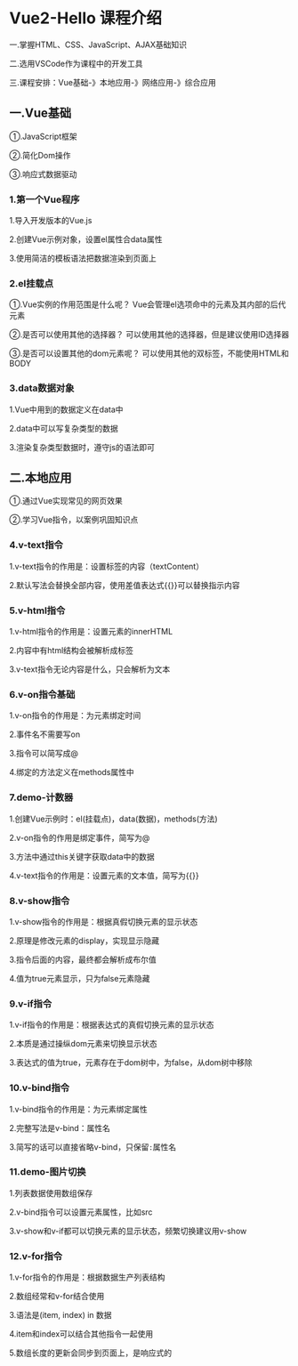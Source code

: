 # Vue2-Hello 课程介绍

一.掌握HTML、CSS、JavaScript、AJAX基础知识

二.选用VSCode作为课程中的开发工具

三.课程安排：Vue基础-》本地应用-》网络应用-》综合应用

## 一.Vue基础

①.JavaScript框架

②.简化Dom操作

③.响应式数据驱动

### 1.第一个Vue程序

1.导入开发版本的Vue.js

2.创建Vue示例对象，设置el属性合data属性

3.使用简洁的模板语法把数据渲染到页面上


### 2.el挂载点

①.Vue实例的作用范围是什么呢？
Vue会管理el选项命中的元素及其内部的后代元素

②.是否可以使用其他的选择器？
可以使用其他的选择器，但是建议使用ID选择器

③.是否可以设置其他的dom元素呢？
可以使用其他的双标签，不能使用HTML和BODY

### 3.data数据对象

1.Vue中用到的数据定义在data中

2.data中可以写复杂类型的数据

3.渲染复杂类型数据时，遵守js的语法即可

## 二.本地应用

①.通过Vue实现常见的网页效果

②.学习Vue指令，以案例巩固知识点

### 4.v-text指令

1.v-text指令的作用是：设置标签的内容（textContent）

2.默认写法会替换全部内容，使用差值表达式{{}}可以替换指示内容

### 5.v-html指令

1.v-html指令的作用是：设置元素的innerHTML

2.内容中有html结构会被解析成标签

3.v-text指令无论内容是什么，只会解析为文本

### 6.v-on指令基础

1.v-on指令的作用是：为元素绑定时间

2.事件名不需要写on

3.指令可以简写成@

4.绑定的方法定义在methods属性中

### 7.demo-计数器

1.创建Vue示例时：el(挂载点)，data(数据)，methods(方法)

2.v-on指令的作用是绑定事件，简写为@

3.方法中通过this关键字获取data中的数据

4.v-text指令的作用是：设置元素的文本值，简写为{{}}

### 8.v-show指令

1.v-show指令的作用是：根据真假切换元素的显示状态

2.原理是修改元素的display，实现显示隐藏

3.指令后面的内容，最终都会解析成布尔值

4.值为true元素显示，只为false元素隐藏

### 9.v-if指令

1.v-if指令的作用是：根据表达式的真假切换元素的显示状态

2.本质是通过操纵dom元素来切换显示状态

3.表达式的值为true，元素存在于dom树中，为false，从dom树中移除

### 10.v-bind指令

1.v-bind指令的作用是：为元素绑定属性

2.完整写法是v-bind：属性名

3.简写的话可以直接省略v-bind，只保留`:`属性名

### 11.demo-图片切换

1.列表数据使用数组保存

2.v-bind指令可以设置元素属性，比如src

3.v-show和v-if都可以切换元素的显示状态，频繁切换建议用v-show

### 12.v-for指令

1.v-for指令的作用是：根据数据生产列表结构

2.数组经常和v-for结合使用

3.语法是(item, index) in 数据

4.item和index可以结合其他指令一起使用

5.数组长度的更新会同步到页面上，是响应式的

